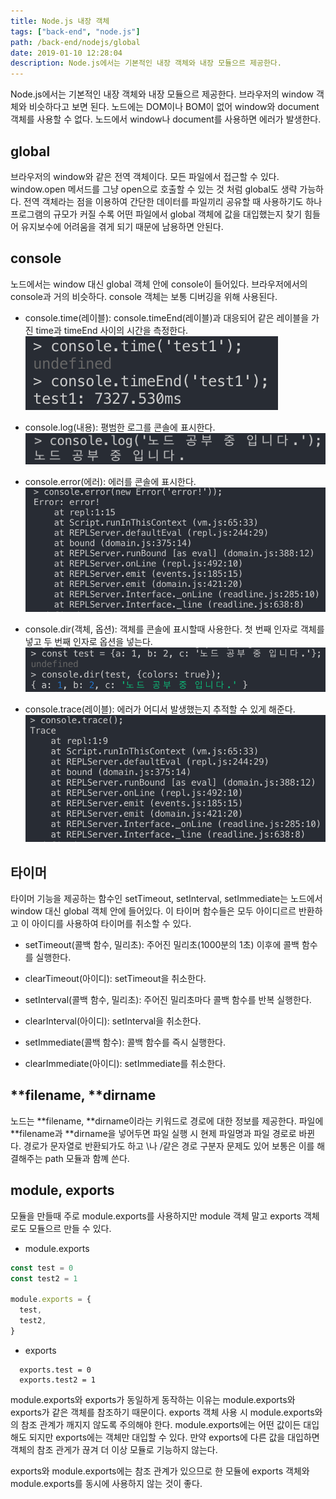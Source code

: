 ```yaml
---
title: Node.js 내장 객체
tags: ["back-end", "node.js"]
path: /back-end/nodejs/global
date: 2019-01-10 12:28:04
description: Node.js에서는 기본적인 내장 객체와 내장 모듈으르 제공한다.
---
```


Node.js에서는 기본적인 내장 객체와 내장 모듈으르 제공한다. 브라우저의 window 객체와 비슷하다고 보면 된다.
노드에는 DOM이나 BOM이 없어 window와 document 객체를 사용할 수 없다. 노드에서 window나 document를 사용하면 에러가 발생한다.

## global

브라우저의 window와 같은 전역 객체이다. 모든 파일에서 접근할 수 있다. window.open 메서드를 그냥 open으로 호출할 수 있는 것 처럼 global도 생략 가능하다.
전역 객체라는 점을 이용하여 간단한 데이터를 파일끼리 공유할 때 사용하기도 하나 프로그램의 규모가 커질 수록 어떤 파일에서 global 객체에 값을 대입했는지 찾기 힘들어 유지보수에 어려움을 겪게 되기 때문에 남용하면 안된다.

## console

노드에서는 window 대신 global 객체 안에 console이 들어있다. 브라우저에서의 console과 거의 비슷하다. console 객체는 보통 디버깅을 위해 사용된다.

- console.time(레이블): console.timeEnd(레이블)과 대응되어 같은 레이블을 가진 time과 timeEnd 사이의 시간을 측정한다.
  ![console.time](../images/backend/node-global-01.png)

- console.log(내용): 평범한 로그를 콘솔에 표시한다.
  ![console.log](../images/backend/node-global-02.png)

- console.error(에러): 에러를 콘솔에 표시한다.
  ![console.error](../images/backend/node-global-03.png)

- console.dir(객체, 옵션): 객체를 콘솔에 표시할때 사용한다. 첫 번째 인자로 객체를 넣고 두 번째 인자로 옵션을 넣는다.
  ![console.dir](../images/backend/node-global-04.png)

- console.trace(레이블): 에러가 어디서 발생했는지 추적할 수 있게 해준다.
  ![console.trace](../images/backend/node-global-05.png)

## 타이머

타이머 기능을 제공하는 함수인 setTimeout, setInterval, setImmediate는 노드에서 window 대신 global 객체 안에 들어있다. 이 타이머 함수들은 모두 아이디르르 반환하고 이 아이디를 사용하여 타이머를 취소할 수 있다.

- setTimeout(콜백 함수, 밀리초): 주어진 밀리초(1000분의 1초) 이후에 콜백 함수를 실행한다.
- clearTimeout(아이디): setTimeout을 취소한다.

- setInterval(콜백 함수, 밀리초): 주어진 밀리초마다 콜백 함수를 반복 실행한다.
- clearInterval(아이디): setInterval을 취소한다.

- setImmediate(콜백 함수): 콜백 함수를 즉시 실행한다.
- clearImmediate(아이디): setImmediate를 취소한다.

## **filename, **dirname

노드는 **filename, **dirname이라는 키워드로 경로에 대한 정보를 제공한다. 파일에 **filename과 **dirname을 넣어두면 파일 실행 시 현제 파일명과 파일 경로로 바뀐다.
경로가 문자열로 반환되가도 하고 \나 /같은 경로 구분자 문제도 있어 보통은 이를 해결해주는 path 모듈과 함꼐 쓴다.

## module, exports

모듈을 만들때 주로 module.exports를 사용하지만 module 객체 말고 exports 객체로도 모듈으르 만들 수 있다.

- module.exports

```javascript
const test = 0
const test2 = 1

module.exports = {
  test,
  test2,
}
```

- exports

```
  exports.test = 0
  exports.test2 = 1
```

module.exports와 exports가 동일하게 동작하는 이유는 module.exports와 exports가 같은 객체를 참조하기 때문이다.
exports 객체 사용 시 module.exports와의 참조 관계가 깨지지 않도록 주의해야 한다. module.exports에는 어떤 값이든 대입해도 되지만 exports에는 객체만 대입할 수 있다. 만약 exports에 다른 값을 대입하면 객체의 참조 관게가 끊겨 더 이상 모듈로 기능하지 않는다.

exports와 module.exports에는 참조 관계가 있으므로 한 모듈에 exports 객체와 module.exports를 동시에 사용하지 않는 것이 좋다.
